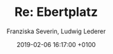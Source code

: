 ---
layout: post
author: "Franziska Severin, Ludwig Lederer"
date:   2019-02-06 16:17:00 +0100
title:  "Re: Ebertplatz"
text: "This is Re: Ebertplatz, a project we did for Neustadt Nord | Ebertplatz this semester. It was a long term project regarding Ebertplatz in Köln. The aim of the project was to show the invisible and visible networks, time structures, infrastructures and borders, noises and patterns. 
We actually split the topic Ebertplatz in three pieces due to an inspiration we got from texts by Gabriele Schabacher and Bruno Latour.  Netzwerk, contemporary history and infrastructure. It turned out to be a picture library in different forms- physical and digital. For contemporary history, Ludwig designed this website. Using an email adress, everyone can send ebertplatz related pictures to. Adding a small explanation what happened in the picture, or whatever one wants to say about it.  He also created a physical archive with a timeline and located the pictures to where they were shot at the ebertplatz. For Netzwerk, we used the instagram page #ebertplatz to figure out, what kind of networks exist, surrounding the ebertplatz. There are different art societies, there is Stadt Köln, taking care of some parts, there are business owners involved. But as you can see in the pictures, there are a lot of citizens that care about this spot, posting pictures, participating in different events or cultivation activities. The main work was to arrange the pictures in a reasonable order, which is merely visual, though proportionally as seen on the instagram page. For the last part of the project, which was more of an add on, we found material regarding the wifi spots at Ebertplatz, a noise map and we searched for air shafts and tried to make them visible using inflatables. 
"

imgMin: 

  - "https://raw.githubusercontent.com/Ebertplatz/images/master/06-02-2019-post-17/miniaturen/001.jpg"
  - "https://raw.githubusercontent.com/Ebertplatz/images/master/06-02-2019-post-17/miniaturen/002.jpg"
  - "https://raw.githubusercontent.com/Ebertplatz/images/master/06-02-2019-post-17/miniaturen/003.jpg"
  - "https://raw.githubusercontent.com/Ebertplatz/images/master/06-02-2019-post-17/miniaturen/004.jpg"
  - "https://raw.githubusercontent.com/Ebertplatz/images/master/06-02-2019-post-17/miniaturen/005.jpg"
  - "https://raw.githubusercontent.com/Ebertplatz/images/master/06-02-2019-post-17/miniaturen/006.jpg"
  - "https://raw.githubusercontent.com/Ebertplatz/images/master/06-02-2019-post-17/miniaturen/007.jpg"
  - "https://raw.githubusercontent.com/Ebertplatz/images/master/06-02-2019-post-17/miniaturen/008.jpg"
  - "https://raw.githubusercontent.com/Ebertplatz/images/master/06-02-2019-post-17/miniaturen/009.jpg"
  - "https://raw.githubusercontent.com/Ebertplatz/images/master/06-02-2019-post-17/miniaturen/010.jpg"



imgOrig: 
  - "https://raw.githubusercontent.com/Ebertplatz/images/master/06-02-2019-post-17/originale/001.jpg"
  - "https://raw.githubusercontent.com/Ebertplatz/images/master/06-02-2019-post-17/originale/002.jpg"
  - "https://raw.githubusercontent.com/Ebertplatz/images/master/06-02-2019-post-17/originale/003.jpg"
  - "https://raw.githubusercontent.com/Ebertplatz/images/master/06-02-2019-post-17/originale/004.jpg"
  - "https://raw.githubusercontent.com/Ebertplatz/images/master/06-02-2019-post-17/originale/005.jpg"
  - "https://raw.githubusercontent.com/Ebertplatz/images/master/06-02-2019-post-17/originale/006.jpg"
  - "https://raw.githubusercontent.com/Ebertplatz/images/master/06-02-2019-post-17/originale/007.jpg"
  - "https://raw.githubusercontent.com/Ebertplatz/images/master/06-02-2019-post-17/originale/008.jpg"
  - "https://raw.githubusercontent.com/Ebertplatz/images/master/06-02-2019-post-17/originale/010.jpg"
  - "https://raw.githubusercontent.com/Ebertplatz/images/master/06-02-2019-post-17/originale/011.jpg"
  - "https://raw.githubusercontent.com/Ebertplatz/images/master/06-02-2019-post-17/originale/012.jpg"
  - "https://raw.githubusercontent.com/Ebertplatz/images/master/06-02-2019-post-17/originale/013.jpg"
  - "https://raw.githubusercontent.com/Ebertplatz/images/master/06-02-2019-post-17/originale/014.jpg"
  - "https://raw.githubusercontent.com/Ebertplatz/images/master/06-02-2019-post-17/originale/015.jpg"
  - "https://raw.githubusercontent.com/Ebertplatz/images/master/06-02-2019-post-17/originale/016.jpg"
  - "https://raw.githubusercontent.com/Ebertplatz/images/master/06-02-2019-post-17/originale/017.jpg"
  - "https://raw.githubusercontent.com/Ebertplatz/images/master/06-02-2019-post-17/originale/018.jpg"
  - "https://raw.githubusercontent.com/Ebertplatz/images/master/06-02-2019-post-17/originale/019.jpg"
  - "https://raw.githubusercontent.com/Ebertplatz/images/master/06-02-2019-post-17/originale/020.jpg"
  - "https://raw.githubusercontent.com/Ebertplatz/images/master/06-02-2019-post-17/originale/021.jpg"
  - "https://raw.githubusercontent.com/Ebertplatz/images/master/06-02-2019-post-17/originale/022.jpg"
  - "https://raw.githubusercontent.com/Ebertplatz/images/master/06-02-2019-post-17/originale/023.jpg"
  - "https://raw.githubusercontent.com/Ebertplatz/images/master/06-02-2019-post-17/originale/024.jpg"

---